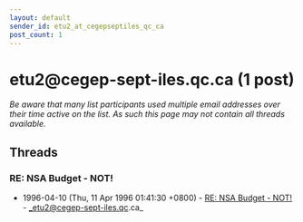 ```yaml
---
layout: default
sender_id: etu2_at_cegepseptiles_qc_ca
post_count: 1
---
```


# etu2<span>@</span>cegep-sept-iles.qc.ca (1 post)

_Be aware that many list participants used multiple email addresses over their time active on the list. As such this page may not contain all threads available._

## Threads

### RE: NSA Budget - NOT!
+ 1996-04-10 (Thu, 11 Apr 1996 01:41:30 +0800) - [RE: NSA Budget - NOT!](/archive/1996/04/e637658384d2c2076833a854679877360ab96059280bdb2dc4d71ac32c53f0c0) - _etu2@cegep-sept-iles.qc.ca_

